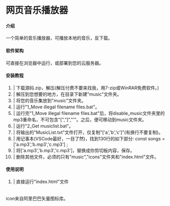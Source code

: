 # 网页音乐播放器
#### 介绍
一个简单的音乐播放器，可播放本地的音乐，反下载。
#### 软件架构
可直接在浏览器中运行，或部署到您的云服务器。
#### 安装教程

1.  | 下载源码.zip，解压(解压付费不要来找我，用7-zip或WinRAR免费软件。)
2.  | 解压到您想要的地方，在目录下新建"music"文件夹。
3.  | 将您的音乐集放到"music"文件夹。
4.  | 运行"1_Move illegal filename files.bat"。
5.  | 运行完"1_Move illegal filename files.bat"后，将disable_music文件夹里的mp3重命名，不可包含"[","]","'"。之后，便可移动到music文件夹。
6.  | 运行"2_Get musiclist.bat"。
7.  | 将输出的"MusicList.txt"文件打开，仅复制"['a','b','c']"(有换行不要复制)。
8.  | 用记事本(VSCode最好，一目了然)，找到130行的如下部分:        const songs = ['a.mp3','b.mp3','c.mp3'] ;
9.  | 将['a.mp3','b.mp3','c.mp3']，替换成你剪切板内容，保存。
10. | 删除其他文件，必须的只有"music","icons"文件夹和"index.html"文件。

#### 使用说明

1.  | 直接运行"index.html"文件

######
icon来自阿里巴巴矢量图标库。
